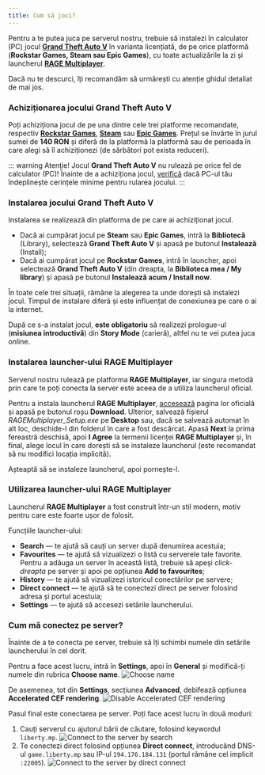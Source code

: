 ```yaml
---
title: Cum să joci?
---
```


Pentru a te putea juca pe serverul nostru, trebuie să instalezi în calculator (PC) jocul [**Grand Theft Auto V**](https://ro.wikipedia.org/wiki/Grand_Theft_Auto_V) în varianta licențiată, de pe orice platformă (**Rockstar Games, Steam sau Epic Games**), cu toate actualizările la zi și launcherul [**RAGE Multiplayer**](https://rage.mp).

Dacă nu te descurci, îți recomandăm să urmărești cu atenție ghidul detaliat de mai jos.

### Achiziționarea jocului **Grand Theft Auto V**

Poți achiziționa jocul de pe una dintre cele trei platforme recomandate, respectiv [**Rockstar Games**](https://store.rockstargames.com/game/buy-gta-v), [**Steam**](https://store.steampowered.com/app/271590/Grand_Theft_Auto_V/) sau [**Epic Games**](https://store.epicgames.com/en-US/p/grand-theft-auto-v). Prețul se învârte în jurul sumei de **140 RON** și diferă de la platformă la platformă sau de perioada în care alegi să îl achiziționezi (de sărbători pot exista reduceri).

::: warning Atenție!
Jocul **Grand Theft Auto V** nu rulează pe orice fel de calculator (PC)! Înainte de a achiziționa jocul, [verifică](https://support.rockstargames.com/articles/203428177/Grand-Theft-Auto-V-PC-System-Requirements) dacă PC-ul tău îndeplinește cerințele minime pentru rularea jocului.
:::

### Instalarea jocului **Grand Theft Auto V**

Instalarea se realizează din platforma de pe care ai achiziționat jocul.

- Dacă ai cumpărat jocul pe **Steam** sau **Epic Games**, intră la **Bibliotecă** (Library), selectează **Grand Theft Auto V** și apasă pe butonul **Instalează** (Install);
- Dacă ai cumpărat jocul pe **Rockstar Games**, intră în launcher, apoi selectează **Grand Theft Auto V** (din dreapta, la **Biblioteca mea / My library**) și apasă pe butonul **Instalează acum / Install now**.

În toate cele trei situații, rămâne la alegerea ta unde dorești să instalezi jocul. Timpul de instalare diferă și este influențat de conexiunea pe care o ai la internet.

După ce s-a instalat jocul, **este obligatoriu** să realizezi prologue-ul (**misiunea introductivă**) din **Story Mode** (carieră), altfel nu te vei putea juca online.

### Instalarea launcher-ului **RAGE Multiplayer**

Serverul nostru rulează pe platforma **RAGE Multiplayer**, iar singura metodă prin care te poți conecta la server este aceea de a utiliza launcherul oficial.

Pentru a instala launcherul **RAGE Multiplayer**, [accesează](https://rage.mp) pagina lor oficială și apasă pe butonul roșu **Download**. Ulterior, salvează fișierul _RAGEMultiplayer_Setup.exe_ pe **Desktop** sau, dacă se salvează automat în alt loc, deschide-l din folderul în care a fost descărcat. Apasă **Next** la prima fereastră deschisă, apoi **I Agree** la termenii licenței **RAGE Multiplayer** și, în final, alege locul în care dorești să se instaleze launcherul (este recomandat să nu modifici locația implicită).

Așteaptă să se instaleze launcherul, apoi pornește-l.

### Utilizarea launcher-ului **RAGE Multiplayer**

Launcherul **RAGE Multiplayer** a fost construit într-un stil modern, motiv pentru care este foarte ușor de folosit.

Funcțiile launcher-ului:

- **Search** — te ajută să cauți un server după denumirea acestuia;
- **Favourites** — te ajută să vizualizezi o listă cu serverele tale favorite. Pentru a adăuga un server în această listă, trebuie să apeși _click-dreapta_ pe server și apoi pe opțiunea **Add to favourites**;
- **History** — te ajută să vizualizezi istoricul conectărilor pe servere;
- **Direct connect** — te ajută să te conectezi direct pe server folosind adresa și portul acestuia;
- **Settings** — te ajută să accesezi setările launcherului.

### Cum mă conectez pe server?

Înainte de a te conecta pe server, trebuie să îți schimbi numele din setările launcherului în cel dorit.

Pentru a face acest lucru, intră în **Settings**, apoi în **General** și modifică-ți numele din rubrica **Choose name**.
<Image src="https://i.imgur.com/2m0U8hn.gif" alt="Choose name" />

De asemenea, tot din **Settings**, secțiunea **Advanced**, debifează opțiunea **Accelerated CEF rendering**.
<Image src="https://i.imgur.com/czKh5Sr.gif" alt="Disable Accelerated CEF rendering" />

Pasul final este conectarea pe server. Poți face acest lucru în două moduri:
1. Cauți serverul cu ajutorul bării de căutare, folosind keywordul `liberty.mp`. <Image src="https://i.imgur.com/4ceQtBz.gif" alt="Connect to the server by search" />
2. Te conectezi direct folosind opțiunea **Direct connect**, introducând DNS-ul `game.liberty.mp` sau IP-ul `194.176.184.131` (portul rămâne cel implicit `:22005`). <Image src="https://i.imgur.com/hH2FVWy.gif" alt="Connect to the server by direct connect" />
